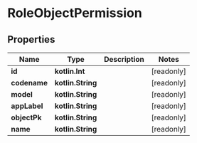 
# RoleObjectPermission

## Properties
Name | Type | Description | Notes
------------ | ------------- | ------------- | -------------
**id** | **kotlin.Int** |  |  [readonly]
**codename** | **kotlin.String** |  |  [readonly]
**model** | **kotlin.String** |  |  [readonly]
**appLabel** | **kotlin.String** |  |  [readonly]
**objectPk** | **kotlin.String** |  |  [readonly]
**name** | **kotlin.String** |  |  [readonly]



